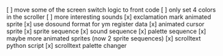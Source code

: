 [ ] move some of the screen switch logic to front code
[ ] only set 4 colors in the scroller
[ ] more interesting sounds
[x] exclamation mark animated sprite
[x] use dosound format for ym register data
[x] animated cursor sprite
[x] sprite sequence
[x] sound sequence
[x] palette sequence
[x] maybe more animated sprites (now 2 sprite sequences)
[x] scrolltext python script
[x] scrolltext palette changer